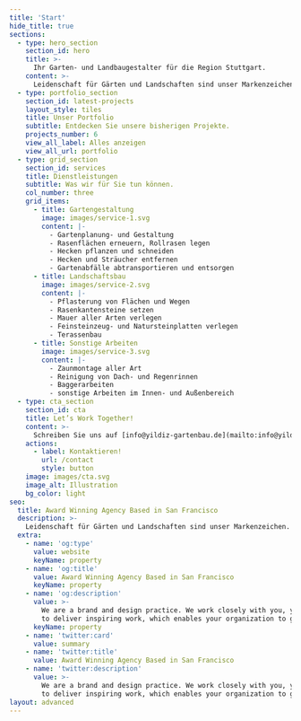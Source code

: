 ```yaml
---
title: 'Start'
hide_title: true
sections:
  - type: hero_section
    section_id: hero
    title: >-
      Ihr Garten- und Landbaugestalter für die Region Stuttgart.
    content: >-
      Leidenschaft für Gärten und Landschaften sind unser Markenzeichen. Und deshalb sind unsere Ansprüche mindestens genau so hoch wie Ihre. [Jetzt kontaktieren](/contact/).
  - type: portfolio_section
    section_id: latest-projects
    layout_style: tiles
    title: Unser Portfolio
    subtitle: Entdecken Sie unsere bisherigen Projekte.
    projects_number: 6
    view_all_label: Alles anzeigen
    view_all_url: portfolio
  - type: grid_section
    section_id: services
    title: Dienstleistungen
    subtitle: Was wir für Sie tun können.
    col_number: three
    grid_items:
      - title: Gartengestaltung
        image: images/service-1.svg
        content: |-
          - Gartenplanung- und Gestaltung
          - Rasenflächen erneuern, Rollrasen legen
          - Hecken pflanzen und schneiden
          - Hecken und Sträucher entfernen
          - Gartenabfälle abtransportieren und entsorgen
      - title: Landschaftsbau
        image: images/service-2.svg
        content: |-
          - Pflasterung von Flächen und Wegen
          - Rasenkantensteine setzen
          - Mauer aller Arten verlegen
          - Feinsteinzeug- und Natursteinplatten verlegen 
          - Terassenbau
      - title: Sonstige Arbeiten
        image: images/service-3.svg
        content: |-
          - Zaunmontage aller Art
          - Reinigung von Dach- und Regenrinnen
          - Baggerarbeiten
          - sonstige Arbeiten im Innen- und Außenbereich
  - type: cta_section
    section_id: cta
    title: Let’s Work Together!
    content: >-
      Schreiben Sie uns auf [info@yildiz-gartenbau.de](mailto:info@yildiz-gartenbau.d) oder erzählen Sie uns mehr über Ihr Projekt unten:
    actions:
      - label: Kontaktieren!
        url: /contact
        style: button
    image: images/cta.svg
    image_alt: Illustration
    bg_color: light
seo:
  title: Award Winning Agency Based in San Francisco
  description: >-
    Leidenschaft für Gärten und Landschaften sind unser Markenzeichen. Und deshalb sind unsere Ansprüche mindestens genau so hoch wie Ihre.
  extra:
    - name: 'og:type'
      value: website
      keyName: property
    - name: 'og:title'
      value: Award Winning Agency Based in San Francisco
      keyName: property
    - name: 'og:description'
      value: >-
        We are a brand and design practice. We work closely with you, your team
        to deliver inspiring work, which enables your organization to grow.
      keyName: property
    - name: 'twitter:card'
      value: summary
    - name: 'twitter:title'
      value: Award Winning Agency Based in San Francisco
    - name: 'twitter:description'
      value: >-
        We are a brand and design practice. We work closely with you, your team
        to deliver inspiring work, which enables your organization to grow.
layout: advanced
---
```

